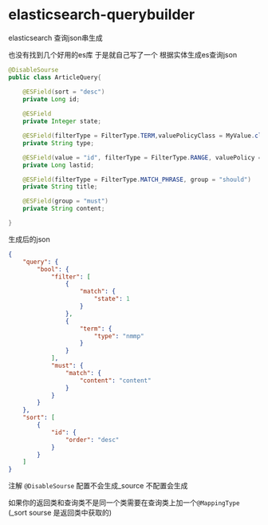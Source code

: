 # elasticsearch-querybuilder
elasticsearch 查询json串生成

也没有找到几个好用的es库 于是就自己写了一个 根据实体生成es查询json

```java
@DisableSourse
public class ArticleQuery{

    @ESField(sort = "desc")
    private Long id;
    
    @ESField
    private Integer state;

    @ESField(filterType = FilterType.TERM,valuePolicyClass = MyValue.class)
    private String type;

    @ESField(value = "id", filterType = FilterType.RANGE, valuePolicy = FieldValuePolicy.RANGE_LTE)
    private Long lastid;

    @ESField(filterType = FilterType.MATCH_PHRASE, group = "should")
    private String title;

    @ESField(group = "must")
    private String content;

}

```

生成后的json
```json
{
    "query": {
        "bool": {
            "filter": [
                {
                    "match": {
                        "state": 1
                    }
                },
                {
                    "term": {
                        "type": "nmmp"
                    }
                }
            ],
            "must": {
                "match": {
                    "content": "content"
                }
            }
        }
    },
    "sort": [
        {
            "id": {
                "order": "desc"
            }
        }
    ]
}
```
 
注解 `@DisableSourse` 配置不会生成_source 不配置会生成

如果你的返回类和查询类不是同一个类需要在查询类上加一个`@MappingType`
(_sort sourse 是返回类中获取的)
